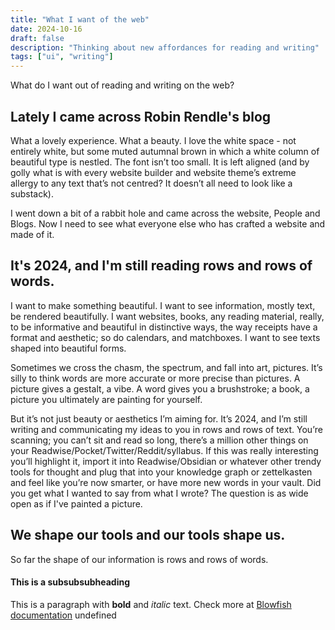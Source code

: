 ```yaml
---
title: "What I want of the web"
date: 2024-10-16
draft: false
description: "Thinking about new affordances for reading and writing"
tags: ["ui", "writing"]
---
```


What do I want out of reading and writing on the web?

## Lately I came across Robin Rendle's blog

What a lovely experience. What a beauty. I love the white space - not entirely white, but some muted autumnal brown in which a white column of beautiful type is nestled. The font isn’t too small. It is left aligned (and by golly what is with every website builder and website theme’s extreme allergy to any text that’s not centred? It doesn’t all need to look like a substack).

I went down a bit of a rabbit hole and came across the website, People and Blogs. Now I need to see what everyone else who has crafted a website and made of it.

## It's 2024, and I'm still reading rows and rows of words.

I want to make something beautiful. I want to see information, mostly text, be rendered beautifully. I want websites, books, any reading material, really, to be informative and beautiful in distinctive ways, the way receipts have a format and aesthetic; so do calendars, and matchboxes. I want to see texts shaped into beautiful forms.

Sometimes we cross the chasm, the spectrum, and fall into art, pictures. It’s silly to think words are more accurate or more precise than pictures. A picture gives a gestalt, a vibe. A word gives you a brushstroke; a book, a picture you ultimately are painting for yourself.

But it’s not just beauty or aesthetics I’m aiming for. It’s 2024, and I’m still writing and communicating my ideas to you in rows and rows of text. You’re scanning; you can’t sit and read so long, there’s a million other things on your Readwise/Pocket/Twitter/Reddit/syllabus. If this was really interesting you’ll highlight it, import it into Readwise/Obsidian or whatever other trendy tools for thought and plug that into your knowledge graph or zettelkasten and feel like you’re now smarter, or have more new words in your vault. Did you get what I wanted to say from what I wrote? The question is as wide open as if I've painted a picture.

## We shape our tools and our tools shape us.

So far the shape of our information is rows and rows of words.

#### This is a subsubsubheading

This is a paragraph with **bold** and _italic_ text.
Check more at [Blowfish documentation](https://blowfish.page/)
undefined
